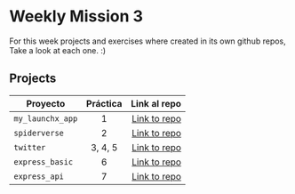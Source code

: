 # Weekly Mission 3

For this week projects and exercises where created in its own github repos, Take a look at each
one. :)

## Projects

| Proyecto         | Práctica |                                                               Link al repo |
| ---------------- | :------: | -------------------------------------------------------------------------: |
| `my_launchx_app` |    1     |              [Link to repo](https://github.com/MauroMontan/my_launchX_app) |
| `spiderverse`    |    2     | [Link to repo](https://github.com/MauroMontan/spiderverse-TDD-introductio) |
| `twitter`        | 3, 4, 5  |                 [Link to repo](https://github.com/MauroMontan/twitter-MVC) |
| `express_basic`  |    6     |               [Link to repo](https://github.com/MauroMontan/express_basic) |
| `express_api`    |    7     |                 [Link to repo](https://github.com/MauroMontan/express_api) |
